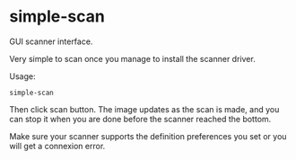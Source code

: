 # simple-scan

GUI scanner interface.

Very simple to scan once you manage to install the scanner driver.

Usage:

    simple-scan

Then click scan button. The image updates as the scan is made, and you can stop it when you are done before the scanner reached the bottom.

Make sure your scanner supports the definition preferences you set or you will get a connexion error.
